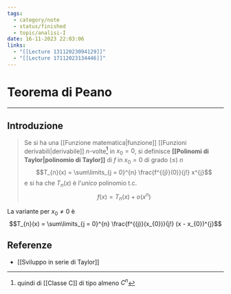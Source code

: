 ```yaml
---
tags:
  - category/note
  - status/finished
  - topic/analisi-I
date: 16-11-2023 22:03:06
links:
  - "[[Lecture 13112023094129]]"
  - "[[Lecture 17112023134446]]"
---
```

# Teorema di Peano
---
## Introduzione
> Se si ha una [[Funzione matematica|funzione]] [[Funzioni derivabili|derivabile]] $n$-volte[^1] in $x_{0} = 0$, si definisce **[[Polinomi di Taylor|polinomio di Taylor]]** di $f$ in $x_{0} = 0$ di grado ($\leq$) $n$
> $$T_{n}(x) = \sum\limits_{j = 0}^{n} \frac{f^{(j)}(0)}{j!} x^{j}$$
> e si ha che $T_{n}(x)$ è l'_unico_ polinomio t.c.
> $$f(x) = T_{n}(x) + o(x^{n})$$

La variante per $x_{0} \neq 0$ è
$$T_{n}(x) = \sum\limits_{j = 0}^{n} \frac{f^{(j)}(x_{0})}{j!} (x - x_{0})^{j}$$

## Referenze
- [[Sviluppo in serie di Taylor]]

[^1]: quindi di [[Classe C]] di tipo almeno $C^{n}$